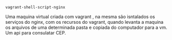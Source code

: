     vagrant-shell-script-nginx

Uma maquina virtual criada com vagrant , na mesma são isntalados os serviços do nginx, com os recursos do vagrant, quando levanta a maquina os arquivos de uma determinada pasta e copiada do computador para a vm. Um api para consulatar CEP.
